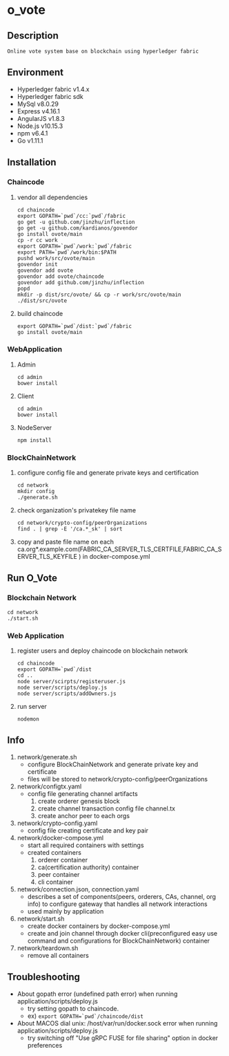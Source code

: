 # o_vote

## Description

    Online vote system base on blockchain using hyperledger fabric

## Environment

-   Hyperledger fabric v1.4.x
-   Hyperledger fabric sdk
-   MySql v8.0.29
-   Express v4.16.1
-   AngularJS v1.8.3
-   Node.js v10.15.3
-   npm v6.4.1
-   Go v1.11.1

## Installation

### Chaincode

1. vendor all dependencies

    ```
    cd chaincode
    export GOPATH=`pwd`/cc:`pwd`/fabric
    go get -u github.com/jinzhu/inflection
    go get -u github.com/kardianos/govendor
    go install ovote/main
    cp -r cc work
    export GOPATH=`pwd`/work:`pwd`/fabric
    export PATH=`pwd`/work/bin:$PATH
    pushd work/src/ovote/main
    govendor init
    govendor add ovote
    govendor add ovote/chaincode
    govendor add github.com/jinzhu/inflection
    popd
    mkdir -p dist/src/ovote/ && cp -r work/src/ovote/main ./dist/src/ovote
    ```

1. build chaincode
    ```
    export GOPATH=`pwd`/dist:`pwd`/fabric
    go install ovote/main
    ```

### WebApplication

1. Admin
    ```
    cd admin
    bower install
    ```
2. Client
    ```
    cd admin
    bower install
    ```
3. NodeServer
    ```
    npm install
    ```

### BlockChainNetwork

1. configure config file and generate private keys and certification
    ```
    cd network
    mkdir config
    ./generate.sh
    ```
2. check organization's privatekey file name
    ```
    cd network/crypto-config/peerOrganizations
    find . | grep -E '/ca.*_sk' | sort
    ```
3. copy and paste file name on each ca.org\*.example.com(FABRIC_CA_SERVER_TLS_CERTFILE,FABRIC_CA_SERVER_TLS_KEYFILE ) in docker-compose.yml

## Run O_Vote

### Blockchain Network

```
cd network
./start.sh
```

### Web Application

1. register users and deploy chaincode on blockchain network
    ```
    cd chaincode
    export GOPATH=`pwd`/dist
    cd ..
    node server/scirpts/registeruser.js
    node server/scripts/deploy.js
    node server/scripts/addOwners.js
    ```
2. run server
    ```
    nodemon
    ```

## Info

1. network/generate.sh
    - configure BlockChainNetwork and generate private key and certificate
    - files will be stored to network/crypto-config/peerOrganizations
2. network/configtx.yaml
    - config file generating channel artifacts
        1. create orderer genesis block
        2. create channel transaction config file channel.tx
        3. create anchor peer to each orgs
3. network/crypto-config.yaml
    - config file creating certificate and key pair
4. network/docker-compose.yml
    - start all required containers with settings
    - created containers
        1. orderer container
        2. ca(certification authority) container
        3. peer container
        4. cli container
5. network/connection.json, connection.yaml
    - describes a set of components(peers, orderers, CAs, channel, org info) to configure gateway that handles all network interactions
    - used mainly by application
6. network/start.sh
    - create docker containers by docker-compose.yml
    - create and join channel through docker cli(preconfigured easy use command and configurations for BlockChainNetwork) container
7. network/teardown.sh
    - remove all containers

## Troubleshooting

-   About gopath error (undefined path error) when running application/scripts/deploy.js
    -   try setting gopath to chaincode.
    -   ex) `` export GOPATH=`pwd`/chaincode/dist ``
-   About MACOS dial unix: /host/var/run/docker.sock error when running application/scripts/deploy.js
    -   try switching off "Use gRPC FUSE for file sharing" option in docker preferences
